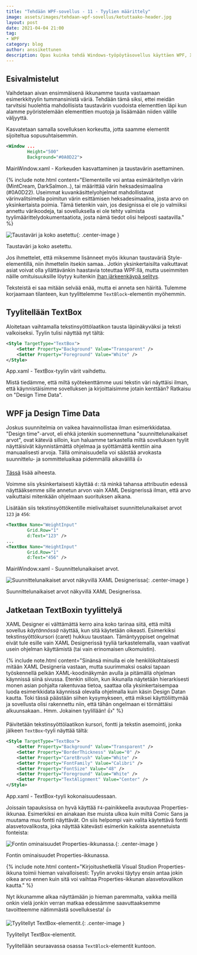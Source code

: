 ```yaml
---
title: "Tehdään WPF-sovellus - 11 - Tyylien määrittely"
image: assets/images/tehdaan-wpf-sovellus/ketuttaako-header.jpg
layout: post
date: 2021-04-04 21:00
tag:
- WPF
category: blog
author: anssikettunen
description: Opas kuinka tehdä Windows-työpöytäsovellus käyttäen WPF, XAML ja C#. Tässä osassa lisätään uudet tyylit eri tyyppisille elementeille.
---
```


## Esivalmistelut

Vaihdetaan aivan ensimmäisenä ikkunamme tausta vastaamaan esimerkkityylin tummansinistä väriä. Tehdään tämä siksi, ettei meidän tarvitsisi huolehtia mahdollisista taustavärin vuodoista elementtien läpi kun alamme pyöristelemään elementtien muotoja ja lisäämään niiden välille väljyyttä.

Kasvatetaan samalla sovelluksen korkeutta, jotta saamme elementit sijoiteltua sopusuhtaisemmin.

```xml
<Window ...
        Height="500"
        Background="#0A0D22">
```
<figcaption>MainWindow.xaml - Korkeuden kasvattaminen ja taustavärin asettaminen.</figcaption>

{% include note.html content="Elementeille voi antaa esimääritellyn värin (MintCream, DarkSalmon..), tai määrittää värin heksadesimaalina (#0A0D22). Useimmat kuvankäsittelyohjelmat mahdollistavat värinvalitsimella poimitun värin esittämisen heksadesimaalina, josta arvo on yksinkertaista poimia. Tämä tietenkin vain, jos designissa ei ole jo valmiiksi annettu värikoodeja, tai sovelluksella ei ole tehty valmista tyylimäärittelydokumentaatiota, josta nämä tiedot olisi helposti saatavilla." %}

![Taustaväri ja koko asetettu][1]{: .center-image }
<figcaption class="caption">Taustaväri ja koko asetettu.</figcaption>

Jos ihmettelet, että miksemme lisänneet myös ikkunan taustaväriä Style-elementillä, niin ihmettelin itsekin samaa.. Jotkin yksinkertaisilta vaikuttavat asiat voivat olla yllättävänkin haastavia toteuttaa WPF:llä, mutta useimmiten näille omituisuuksille löytyy kuitenkin [ihan järkeenkäypä selitys](https://stackoverflow.com/questions/6902126/why-doesnt-style-setting-of-the-window-background-work).

Teksteistä ei saa mitään selvää enää, mutta ei anneta sen häiritä. Tulemme korjaamaan tilanteen, kun tyylittelemme `TextBlock`-elementin myöhemmin.

## Tyylitellään TextBox

Aloitetaan vaihtamalla tekstinsyöttölaatikon tausta läpinäkyväksi ja teksti valkoiseksi. Tyylin tulisi näyttää nyt tältä:

```xml
<Style TargetType="TextBox">
    <Setter Property="Background" Value="Transparent" />
    <Setter Property="Foreground" Value="White" />
</Style>
```
<figcaption>App.xaml - TextBox-tyylin värit vaihdettu.</figcaption>

Mistä tiedämme, että miltä syötekenttämme uusi tekstin väri näyttäisi ilman, että käynnistäisimme sovelluksen ja kirjoittaisimme jotain kenttään? Ratkaisu on "Design Time Data".

## WPF ja Design Time Data

Joskus suunnitelmia on vaikea havainnollistaa ilman esimerkkidataa. "Design time"-arvot, eli ehkä jotenkin suomennettuna "suunnittelunaikaiset arvot", ovat käteviä silloin, kun haluamme tarkastella miltä sovelluksen tyylit näyttäisivät käynnistämättä ohjelmaa ja syöttämättä kenttiin aina manuaalisesti arvoja. Tällä ominaisuudella voi säästää arvokasta suunnittelu- ja sommitteluaikaa pidemmällä aikavälillä 👍

[Tässä](https://docs.microsoft.com/en-us/visualstudio/xaml-tools/xaml-designtime-data) lisää aiheesta.

Voimme siis yksinkertaisesti käyttää `d:`:tä minkä tahansa attribuutin edessä näyttääksemme sille annetun arvon vain XAML Designerissä ilman, että arvo vaikuttaisi mitenkään ohjelmaan suorituksen aikana.

Lisätään siis tekstinsyöttökentille mielivaltaiset suunnittelunaikaiset arvot `123` ja `456`:

```xml
<TextBox Name="WeightInput"
        Grid.Row="1"
        d:Text="123" />
...
<TextBox Name="HeightInput"
        Grid.Row="1"
        d:Text="456" />
```
<figcaption>MainWindow.xaml - Suunnittelunaikaiset arvot.</figcaption>

![Suunnittelunaikaiset arvot näkyvillä XAML Designerissa][2]{: .center-image }
<figcaption class="caption">Suunnittelunaikaiset arvot näkyvillä XAML Designerissa.</figcaption>

## Jatketaan TextBoxin tyylittelyä

XAML Designer ei välttämättä kerro aina koko tarinaa siitä, että miltä sovellus _käytännössä_ näyttää, kun sitä käytetään oikeasti. Esimerkiksi tekstinsyöttökursori (caret) hukkuu taustaan. Tämäntyyppiset ongelmat eivät tule esille vain XAML Designerissä tyyliä tarkastelemalla, vaan vaativat usein ohjelman käyttämistä (tai vain erinomaisen ulkomuistin).

{% include note.html content="Sinänsä minulla ei ole henkilökohtaisesti mitään XAML Designeria vastaan, mutta suurimmaksi osaksi tapaan työskennellä pelkän XAML-koodinäkymän avulla ja pitämällä ohjelman käynnissä siinä sivussa. Etenkin silloin, kun ikkunalla näytetään hierarkisesti monen asian pohjalta rakentuvaa tietoa, saattaa olla yksinkertaisempaa luoda esimerkkidata käynnissä olevalla ohjelmalla kuin käsin Design Datan kautta. Toki tässä päästään siihen kysymykseen, että miksei käyttöliittymää ja sovellusta olisi rakennettu niin, että tähän ongelmaan ei törmättäisi alkuunsakaan.. Hmm. Jokainen tyylillään! 👍" %}

Päivitetään tekstinsyöttölaatikon kursori, fontti ja tekstin asemointi, jonka jälkeen `TextBox`-tyyli näyttää tältä:

```xml
<Style TargetType="TextBox">
    <Setter Property="Background" Value="Transparent" />
    <Setter Property="BorderThickness" Value="0" />
    <Setter Property="CaretBrush" Value="White" />
    <Setter Property="FontFamily" Value="Calibri" />
    <Setter Property="FontSize" Value="48" />
    <Setter Property="Foreground" Value="White" />
    <Setter Property="TextAlignment" Value="Center" />
</Style>
```
<figcaption>App.xaml - TextBox-tyyli kokonaisuudessaan.</figcaption>

Joissain tapauksissa on hyvä käyttää `F4`-painikkeella avautuvaa Properties-ikkunaa. Esimerkiksi en ainakaan itse muista ulkoa kuin miltä Comic Sans ja muutama muu fontti näyttävät. On siis helpompi vain valita käytettävä fontti alasvetovalikosta, joka näyttää kätevästi esimerkin kaikista asennetuista fonteista:

![Fontin ominaisuudet Properties-ikkunassa.][3]{: .center-image }
<figcaption class="caption">Fontin ominaisuudet Properties-ikkunassa.</figcaption>

{% include note.html content="Kirjoitushetkellä Visual Studion Properties-ikkuna toimii hieman vaivalloisesti: Tyylin arvoksi täytyy ensin antaa jokin oikea arvo ennen kuin sitä voi vaihtaa Properties-ikkunan alasvetovalikon kautta." %}

Nyt ikkunamme alkaa näyttämään jo hieman paremmalta, vaikka meillä onkin vielä jonkin verran matkaa edessämme saavuttaaksemme tavoitteemme nätimmästä sovelluksesta! 👍

![Tyylitellyt TextBox-elementit.][4]{: .center-image }
<figcaption class="caption">Tyylitellyt TextBox-elementit.</figcaption>

Tyylitellään seuraavassa osassa `TextBlock`-elementit kuntoon.

[1]: /assets/images/tehdaan-wpf-sovellus/11-01.jpg
[2]: /assets/images/tehdaan-wpf-sovellus/11-02.jpg
[3]: /assets/images/tehdaan-wpf-sovellus/11-03.jpg
[4]: /assets/images/tehdaan-wpf-sovellus/11-04.jpg
